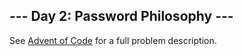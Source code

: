 \--- Day 2: Password Philosophy ---
-----------------------------

See [Advent of Code](https://adventofcode.com/2020/day/2) for a full problem description.
